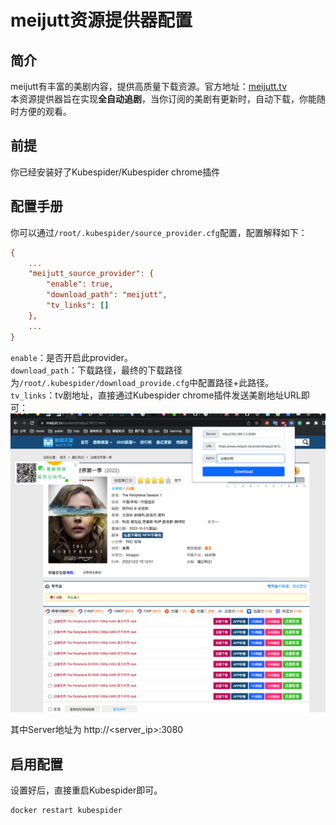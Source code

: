 # meijutt资源提供器配置
## 简介
meijutt有丰富的美剧内容，提供高质量下载资源。官方地址：[meijutt.tv](https://www.meijutt.tv/)  
本资源提供器旨在实现**全自动追剧**，当你订阅的美剧有更新时，自动下载，你能随时方便的观看。

## 前提
你已经安装好了Kubespider/Kubespider chrome插件

## 配置手册
你可以通过`/root/.kubespider/source_provider.cfg`配置，配置解释如下：
```cfg
{
    ...
    "meijutt_source_provider": {
        "enable": true,
        "download_path": "meijutt",
        "tv_links": []
    },
    ...
}
```

`enable`：是否开启此provider。  
`download_path`：下载路径，最终的下载路径为`/root/.kubespider/download_provide.cfg`中配置路径+此路径。    
`tv_links`：tv剧地址，直接通过Kubespider chrome插件发送美剧地址URL即可：  
![img](../../images/../../images/kubespider-chrome-ext-usage.png)  

其中Server地址为 http://<server_ip>:3080

## 启用配置
设置好后，直接重启Kubespider即可。
```sh
docker restart kubespider
```